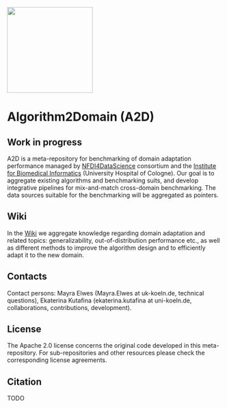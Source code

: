 <img src="https://github.com/user-attachments/assets/40befe73-d7d2-483b-9f19-b4a696d70915" width="200">

# Algorithm2Domain (A2D) 
## Work in progress
A2D is  a meta-repository for benchmarking of domain adaptation performance managed by [NFDI4DataScience](https://www.nfdi4datascience.de/) consortium and the [Institute for Biomedical Informatics](https://bik.uni-koeln.de/) (University Hospital of Cologne).
Our goal is to aggregate existing algorithms and benchmarking suits, and develop integrative pipelines for mix-and-match cross-domain benchmarking. The data sources suitable for the benchmarking will be aggregated as pointers. 

## Wiki
In the [Wiki](https://github.com/BI-K/A2D/wiki) we aggregate knowledge regarding domain adaptation and related topics: generalizability, out-of-distribution performance etc., as well as different methods to improve the algorithm design and to efficiently adapt it to the new domain.

## Contacts
Contact persons: Mayra Elwes (Mayra.Elwes at uk-koeln.de, technical questions), Ekaterina Kutafina (ekaterina.kutafina at uni-koeln.de, collaborations, contributions, development).

## License 
The Apache 2.0 license concerns the original code developed in this meta-repository. For sub-repositories and other resources please check the corresponding license agreements.

## Citation
TODO
